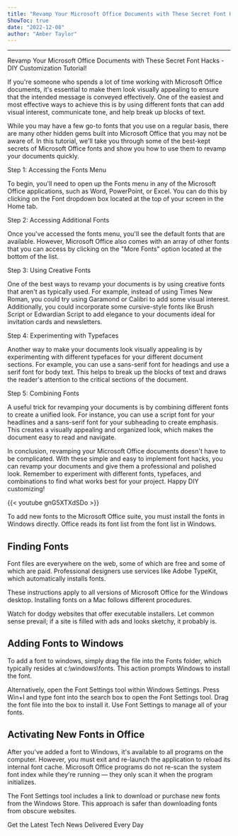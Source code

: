 ```yaml
---
title: "Revamp Your Microsoft Office Documents with These Secret Font Hacks - DIY Customization Tutorial!"
ShowToc: true 
date: "2022-12-08"
author: "Amber Taylor"
---
```

*****
Revamp Your Microsoft Office Documents with These Secret Font Hacks - DIY Customization Tutorial!

If you're someone who spends a lot of time working with Microsoft Office documents, it's essential to make them look visually appealing to ensure that the intended message is conveyed effectively. One of the easiest and most effective ways to achieve this is by using different fonts that can add visual interest, communicate tone, and help break up blocks of text.

While you may have a few go-to fonts that you use on a regular basis, there are many other hidden gems built into Microsoft Office that you may not be aware of. In this tutorial, we'll take you through some of the best-kept secrets of Microsoft Office fonts and show you how to use them to revamp your documents quickly.

Step 1: Accessing the Fonts Menu

To begin, you'll need to open up the Fonts menu in any of the Microsoft Office applications, such as Word, PowerPoint, or Excel. You can do this by clicking on the Font dropdown box located at the top of your screen in the Home tab.

Step 2: Accessing Additional Fonts

Once you've accessed the fonts menu, you'll see the default fonts that are available. However, Microsoft Office also comes with an array of other fonts that you can access by clicking on the "More Fonts" option located at the bottom of the list.

Step 3: Using Creative Fonts

One of the best ways to revamp your documents is by using creative fonts that aren't as typically used. For example, instead of using Times New Roman, you could try using Garamond or Calibri to add some visual interest. Additionally, you could incorporate some cursive-style fonts like Brush Script or Edwardian Script to add elegance to your documents ideal for invitation cards and newsletters.

Step 4: Experimenting with Typefaces

Another way to make your documents look visually appealing is by experimenting with different typefaces for your different document sections. For example, you can use a sans-serif font for headings and use a serif font for body text. This helps to break up the blocks of text and draws the reader's attention to the critical sections of the document.

Step 5: Combining Fonts

A useful trick for revamping your documents is by combining different fonts to create a unified look. For instance, you can use a script font for your headlines and a sans-serif font for your subheading to create emphasis. This creates a visually appealing and organized look, which makes the document easy to read and navigate.

In conclusion, revamping your Microsoft Office documents doesn't have to be complicated. With these simple and easy to implement font hacks, you can revamp your documents and give them a professional and polished look. Remember to experiment with different fonts, typefaces, and combinations to find what works best for your project. Happy DIY customizing!

{{< youtube gnG5XTXdSDo >}} 




To add new fonts to the Microsoft Office suite, you must install the fonts in Windows directly. Office reads its font list from the font list in Windows.

 
##   Finding Fonts  
 

Font files are everywhere on the web, some of which are free and some of which are paid. Professional designers use services like Adobe TypeKit, which automatically installs fonts.

 
These instructions apply to all versions of Microsoft Office for the Windows desktop. Installing fonts on a Mac follows different procedures.
 

Watch for dodgy websites that offer executable installers. Let common sense prevail; if a site is filled with ads and looks sketchy, it probably is.

 
##   Adding Fonts to Windows  
 

To add a font to windows, simply drag the file into the Fonts folder, which typically resides at c:\windows\fonts. This action prompts Windows to install the font.

 

Alternatively, open the Font Settings tool within Windows Settings. Press Win+I and type font into the search box to open the Font Settings tool. Drag the font file into the box to install it. Use Font Settings to manage all of your fonts.

 
##   Activating New Fonts in Office  
 

After you've added a font to Windows, it's available to all programs on the computer. However, you must exit and re-launch the application to reload its internal font cache. Microsoft Office programs do not re-scan the system font index while they're running — they only scan it when the program initializes.

 
The Font Settings tool includes a link to download or purchase new fonts from the Windows Store. This approach is safer than downloading fonts from obscure websites.
 

Get the Latest Tech News Delivered Every Day




